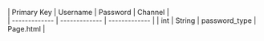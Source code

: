 | Primary Key  | Username | Password  | Channel |  
| ------------- | ------------- | ------------- | 
| int  | String | password_type  | Page.html  | 
